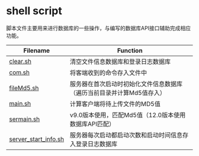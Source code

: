 # shell script

脚本文件主要用来进行数据库的一些操作，与编写的数据库API接口辅助完成相应功能。

| Filename                                                     | Function                                                     |
| ------------------------------------------------------------ | ------------------------------------------------------------ |
| [clear.sh](https://github.com/ZYZMZM/File-Transport-System/blob/master/shell%20script/clear.sh) | 清空文件信息数据库和登录日志数据库                           |
| [com.sh](https://github.com/ZYZMZM/File-Transport-System/blob/master/shell%20script/com.sh) | 将客端收到的命令存入文件中                                   |
| [fileMd5.sh](https://github.com/ZYZMZM/File-Transport-System/blob/master/shell%20script/fileMd5.sh) | 服务器在首次启动时初始化文件信息数据库（遍历当前目录并计算Md5值存入） |
| [main.sh](https://github.com/ZYZMZM/File-Transport-System/blob/master/shell%20script/main.sh) | 计算客户端将待上传文件的MD5值                                |
| [sermain.sh](https://github.com/ZYZMZM/File-Transport-System/blob/master/shell%20script/sermain.sh) | v9.0版本使用，匹配Md5值（12.0版本使用数据库API匹配）         |
| [server_start_info.sh](https://github.com/ZYZMZM/File-Transport-System/blob/master/shell%20script/server_start_info.sh) | 服务器每次启动都启动次数和启动时间信息存入登录日志数据库     |


